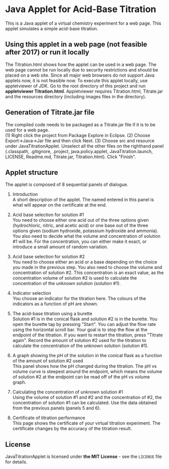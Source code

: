 # Java Applet for Acid-Base Titration
This is a Java applet of a virtual chemistry experiment for a web page. This applet simulates a simple acid-base titration.


## Using this applet in a web page (not feasible after 2017) or run it locally
The Titration.html shows how the applet can be used in a web page. The web page cannot be run locally due to security restrictions and should be placed on a web site. Since all major web browsers do not support Java applets now, it is not feasible now. To execute this applet locally, use appletviewer of JDK. Go to the root directory of this project and run <B>appletviewer Titration.html</B>. Appletviewer requires Titration.html, Titrate.jar and the resources directory (including images files in the directory).


## Generation of Titrate.jar file
The compiled code needs to be packaged as a Titrate.jar file if it is to be used for a web page.<br>
(1) Right click the project from Package Explore in Eclipse.
(2) Choose Export->Java->Jar file and then click Next.
(3) Choose src and resource under JavaTitrationApplet. Unselect all the other files on the righthand panel (.classpath, .gitignore, .project, java.policy.applet, JavaTitration.launch, LICENSE, Readme.md, Titrate.jar, Titration.html). Click "Finish".


## Applet structure
The applet is composed of 8 sequential panels of dialogue.
1. Introduction<br>
A short description of the applet. The named entered in this panel is what will appear on the certificate at the end.

2. Acid base selection for solution #1<br>
You need to choose either one acid out of the three options given (hydrochloric, nitric, and acetic acid) or one base out of the three options given (sodium hydroxide, potassium hydroxide and ammonia). You also need to decide what the volume and concentration of solution #1 will be. For the concentration, you can either make it exact, or introduce a small amount of random variation.

3. Acid base selection for solution #2<br>
You need to choose either an acid or a base depending on the choice you made in the previous step. You also need to choose the volume and concentration of solution #2. This concentration is an exact value, as the concentration volume of solution #2 is used to calculate the concentration of the unknown solution (solution #1).

4. Indicator selection<br>
You choose an indicator for the titration here. The colours of the indicators as a function of pH are shown.
  
5. The acid-base titration using a burette<br>
Solution #1 is in the conical flask and solution #2 is in the burette. You open the burette tap by pressing "Start". You can adjust the flow rate using the horizontal scroll bar. Your goal is to stop the flow at the endpoint of the titration. If you want to restart the titration, press "Titrate again". Record the amount of solution #2 used for the titration to calculate the concentration of the unknown solution (solution #1).

6. A graph showing the pH of the solution in the conical flask as a function of the amount of solution #2 used<br>
This panel shows how the pH changed during the titration. The pH vs volume curve is steepest around the endpoint, which means the volume of solution #2 at the endpoint can be read off of the pH vs volume graph.

7. Calculating the concentration of unknown solution #1<br>
Using the volume of solution #1 and #2 and the concentration of #2, the concentration of solution #1 can be calculated. Use the data obtained from the previous panels (panels 5 and 6).

8. Certificate of titration performance<br>
This page shows the certificate of your virtual titration experiment. The certificate changes by the accuracy of the titration result.


## License
JavaTitrationApplet is licensed under <B>the MIT License</B> - see the `LICENSE` file for details.
